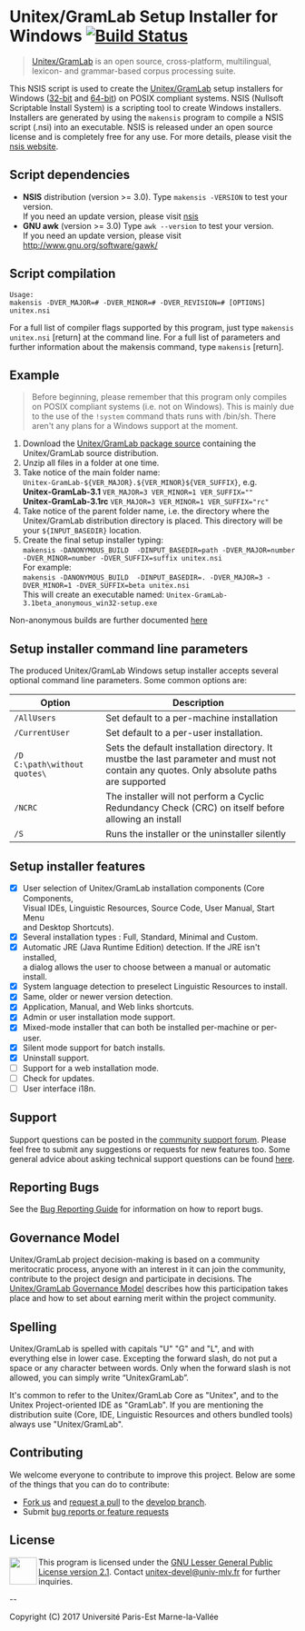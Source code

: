 # Unitex/GramLab Setup Installer for Windows  [![Build Status](https://travis-ci.org/UnitexGramLab/unitex-packaging-windows.svg?branch=master)](https://travis-ci.org/UnitexGramLab/unitex-packaging-windows)

> [Unitex/GramLab][unitexgramlab] is an open source, cross-platform, multilingual, lexicon- and grammar-based corpus processing suite.

This NSIS script is used to create the [Unitex/GramLab][unitexgramlab] setup installers
for Windows ([32-bit][installer32] and [64-bit][installer64]) on POSIX compliant
systems. NSIS (Nullsoft Scriptable Install System) is a scripting tool to create
Windows installers. Installers are generated by using the `makensis` program to
compile a NSIS script (.nsi) into an executable. NSIS is released under an open
source license and is completely free for any use. For more details,
please visit the [nsis website][nsis].

## Script dependencies

- **NSIS** distribution (version >= 3.0). Type `makensis -VERSION` to test your version.  
  If you need an update version, please visit [nsis]
- **GNU awk** (version >= 3.0) Type `awk --version` to test your version.  
  If you need an update version, please visit http://www.gnu.org/software/gawk/

## Script compilation

    Usage:
    makensis -DVER_MAJOR=# -DVER_MINOR=# -DVER_REVISION=# [OPTIONS] unitex.nsi

For a full list of compiler flags supported by this program, just type
`makensis unitex.nsi` [return] at the command line. For a full list of
parameters and further information about the makensis command, type
`makensis` [return]. 

## Example

> Before beginning, please remember that this program only compiles on
> POSIX compliant systems (i.e. not on Windows). This is mainly due to the use
> of the `!system` command thats runs with /bin/sh. There aren't any plans for
> a Windows support at the moment.

1. Download the [Unitex/GramLab package source](http://unitex.univ-mlv.fr/releases/latest-stable/source/Unitex-GramLab-3.1-source-distribution.zip)
   containing the Unitex/GramLab source distribution.
2. Unzip all files in a folder at one time.
3. Take notice of the main folder name:  
   `Unitex-GramLab-${VER_MAJOR}.${VER_MINOR}${VER_SUFFIX}`, e.g.  
   **Unitex-GramLab-3.1**      `VER_MAJOR=3 VER_MINOR=1 VER_SUFFIX=""`  
   **Unitex-GramLab-3.1rc**  `VER_MAJOR=3 VER_MINOR=1 VER_SUFFIX="rc"`
4. Take notice of the parent folder name, i.e. the directory where the  
   Unitex/GramLab distribution directory is placed. This directory will be your `${INPUT_BASEDIR}` location.
5. Create the final setup installer typing:  
   `makensis -DANONYMOUS_BUILD  -DINPUT_BASEDIR=path -DVER_MAJOR=number -DVER_MINOR=number -DVER_SUFFIX=suffix unitex.nsi`  
   For example:  
   `makensis -DANONYMOUS_BUILD  -DINPUT_BASEDIR=. -DVER_MAJOR=3 -DVER_MINOR=1 -DVER_SUFFIX=beta unitex.nsi`  
   This will create an executable named: `Unitex-GramLab-3.1beta_anonymous_win32-setup.exe`

Non-anonymous builds are further documented [here](unitex.nsi)

## Setup installer command line parameters

The produced Unitex/GramLab Windows setup installer accepts several optional
command line parameters. Some common options are:

| Option                     | Description                                           |
| -------------------------- | ----------------------------------------------------- |
| `/AllUsers`                  | Set default to a per-machine installation             |
| `/CurrentUser`               | Set default to a per-user installation.               |
| `/D C:\path\without quotes\` | Sets the default installation directory. It mustbe the last parameter and must not contain any quotes. Only absolute paths are supported|
| `/NCRC`                      | The installer will not perform a Cyclic Redundancy Check (CRC) on itself before allowing an install     |
| `/S`                         | Runs the installer or the uninstaller silently        |

## Setup installer features

 - [x] User selection of Unitex/GramLab installation components (Core Components,  
   Visual IDEs, Linguistic Resources, Source Code, User Manual, Start Menu  
   and Desktop Shortcuts).
 - [x] Several installation types : Full, Standard, Minimal and Custom.
 - [x] Automatic JRE (Java Runtime Edition) detection. If the JRE isn't installed,  
   a dialog allows the user to choose between a manual or automatic install.  
 - [x] System language detection to preselect Linguistic Resources to install.
 - [x] Same, older or newer version detection.
 - [x] Application, Manual, and Web links shortcuts.
 - [x] Admin or user installation mode support.
 - [x] Mixed-mode installer that can both be installed per-machine or per-user.
 - [x] Silent mode support for batch installs.
 - [x] Uninstall support.
 - [ ] Support for a web installation mode. 
 - [ ] Check for updates.
 - [ ] User interface i18n.

## Support

Support questions can be posted in the [community support
forum](http://forum.unitexgramlab.org). Please feel free to submit any
suggestions or requests for new features too. Some general advice about
asking technical support questions can be found
[here](http://www.catb.org/esr/faqs/smart-questions.html).

## Reporting Bugs

See the [Bug Reporting
Guide](http://unitexgramlab.org/index.php?page=6) for information on
how to report bugs.

## Governance Model

Unitex/GramLab project decision-making is based on a community
meritocratic process, anyone with an interest in it can join the
community, contribute to the project design and participate in
decisions. The [Unitex/GramLab Governance
Model](http://governance.unitexgramlab.org) describes
how this participation takes place and how to set about earning merit
within the project community.

## Spelling

Unitex/GramLab is spelled with capitals "U" "G" and "L", and with
everything else in lower case. Excepting the forward slash, do not put
a space or any character between words. Only when the forward slash
is not allowed, you can simply write “UnitexGramLab”.

It's common to refer to the Unitex/GramLab Core as "Unitex", and to the
Unitex Project-oriented IDE as "GramLab". If you are mentioning the
distribution suite (Core, IDE, Linguistic Resources and others bundled
tools) always use "Unitex/GramLab". 

## Contributing

We welcome everyone to contribute to improve this project. Below are some of the
things that you can do to contribute:

-  [Fork us](https://github.com/UnitexGramLab/unitex-packaging-windows/fork) and [request a pull](https://github.com/UnitexGramLab/unitex-packaging-windows/pulls) to the [develop branch](https://github.com/UnitexGramLab/unitex-packaging-windows/tree/develop).
-  Submit [bug reports or feature requests](https://github.com/UnitexGramLab/unitex-packaging-windows/issues)

## License

<a href="/LICENSE"><img height="48" align="left" src="http://www.gnu.org/graphics/empowered-by-gnu.svg"></a>

This program is licensed under the [GNU Lesser General Public License version 2.1](/LICENSE). 
Contact unitex-devel@univ-mlv.fr for further inquiries.

--

Copyright (C) 2017 Université Paris-Est Marne-la-Vallée

[nsis]: http://nsis.sourceforge.net
[unitexgramlab]: http://unitexgramlab.org
[installer32]: http://unitex.univ-mlv.fr/releases/latest-stable/win32/
[installer64]: http://unitex.univ-mlv.fr/releases/latest-stable/win32/
